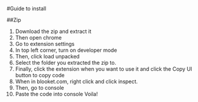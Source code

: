 #Guide to install

##Zip
1. Download the zip and extract it
2. Then open chrome
3. Go to extension settings
4. In top left corner, turn on developer mode
5. Then, click load unpacked
6. Select the folder you extracted the zip to.
7. Finally, click the extension when you want to use it and click the Copy UI button to copy code
8. When in blooket.com, right click and click inspect.
9. Then, go to console
10. Paste the code into console
Voila!

